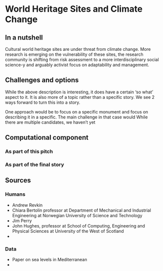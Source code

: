 # World Heritage Sites and Climate Change

## In a nutshell

Cultural world heritage sites are under threat from climate change. More research is emerging on the vulnerability of these sites, the research community is shifting from risk assessment to a more interdisciplinary social science-y and arguably activist focus on adaptability and management.

## Challenges and options

While the above description is interesting, it does have a certain ‘so what’ aspect to it. It is also more of a topic rather than a specific story. We see 2 ways forward to turn this into a story.

One approach would be to focus on a specific monument and focus on describing it in a specific. The main challenge in that case would
While there are multiple candidates, we haven’t yet

## Computational component

### As part of this pitch

### As part of the final story


## Sources

### Humans

- Andrew Revkin
- Chiara Bertolin professor at Department of Mechanical and Industrial Engineering at Norwegian University of Science and Technology
- Jim Perry
- John Hughes, professor at School of Computing, Engineering and Physical Sciences at University of the West of Scotland
-


### Data

- Paper on sea levels in Mediterranean
-
